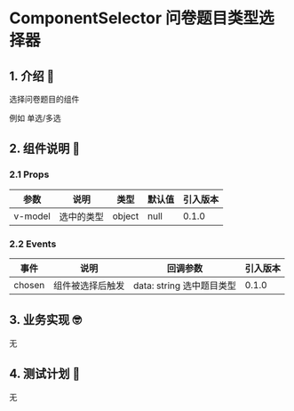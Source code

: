 # ComponentSelector 问卷题目类型选择器

## 1. 介绍 🤔

选择问卷题目的组件

例如 单选/多选

## 2. 组件说明 🥳

### 2.1 Props

| 参数    | 说明       | 类型   | 默认值 | 引入版本 |
| ------- | ---------- | ------ | ------ | -------- |
| v-model | 选中的类型 | object | null   | 0.1.0    |

### 2.2 Events

| 事件   | 说明             | 回调参数                  | 引入版本 |
| ------ | ---------------- | ------------------------- | -------- |
| chosen | 组件被选择后触发 | data: string 选中题目类型 | 0.1.0    |

## 3. 业务实现 🤓

无

## 4. 测试计划 👻

无
